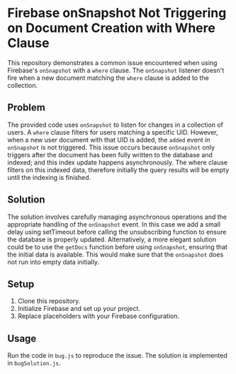 # Firebase onSnapshot Not Triggering on Document Creation with Where Clause

This repository demonstrates a common issue encountered when using Firebase's `onSnapshot` with a `where` clause.  The `onSnapshot` listener doesn't fire when a new document matching the `where` clause is added to the collection.

## Problem

The provided code uses `onSnapshot` to listen for changes in a collection of users.  A `where` clause filters for users matching a specific UID.  However, when a new user document with that UID is added, the `added` event in `onSnapshot` is not triggered. This issue occurs because `onSnapshot` only triggers after the document has been fully written to the database and indexed; and this index update happens asynchronously. The where clause filters on this indexed data, therefore initially the query results will be empty until the indexing is finished.

## Solution

The solution involves carefully managing asynchronous operations and the appropriate handling of the `onSnapshot` event. In this case we add a small delay using setTimeout before calling the unsubscribing function to ensure the database is properly updated. Alternatively, a more elegant solution could be to use the `getDocs` function before using `onSnapshot`, ensuring that the initial data is available. This would make sure that the `onSnapshot` does not run into empty data initially.

## Setup

1.  Clone this repository.
2.  Initialize Firebase and set up your project.
3.  Replace placeholders with your Firebase configuration.

## Usage

Run the code in `bug.js` to reproduce the issue.  The solution is implemented in `bugSolution.js`.